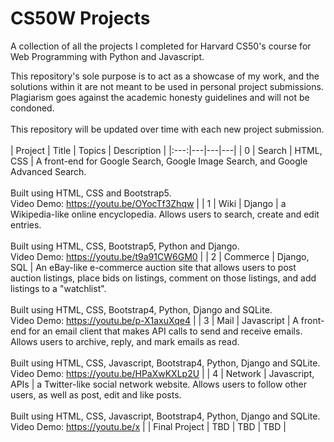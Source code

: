 # CS50W Projects
A collection of all the projects I completed for Harvard CS50's course for Web Programming with Python and Javascript.  
  
This repository's sole purpose is to act as a showcase of my work, and the solutions within it are not meant to be used in personal project submissions. Plagiarism goes against the academic honesty guidelines and will not be condoned.  
<br>
This repository will be updated over time with each new project submission.  
<br>
| Project | Title | Topics | Description |
|:---:|---|---|---|
| 0 | Search | HTML, CSS | A front-end for Google Search, Google Image Search, and Google Advanced Search.<br><br>Built using HTML, CSS and Bootstrap5.<br>Video Demo: https://youtu.be/OYocTf3Zhqw |
| 1 | Wiki | Django | a Wikipedia-like online encyclopedia. Allows users to search, create and edit entries.<br><br>Built using HTML, CSS, Bootstrap5, Python and Django.<br>Video Demo: https://youtu.be/t9a91CW6GM0 |
| 2 | Commerce | Django, SQL | An eBay-like e-commerce auction site that allows users to post auction listings, place bids on listings, comment on those listings, and add listings to a "watchlist".<br><br>Built using HTML, CSS, Bootstrap4, Python, Django and SQLite.<br>Video Demo: https://youtu.be/p-X1axuXqe4 |
| 3 | Mail | Javascript | A front-end for an email client that makes API calls to send and receive emails. Allows users to archive, reply, and mark emails as read.<br><br>Built using HTML, CSS, Javascript, Bootstrap4, Python, Django and SQLite.<br>Video Demo: https://youtu.be/HPaXwKXLp2U |
| 4 | Network | Javascript, APIs | a Twitter-like social network website. Allows users to follow other users, as well as post, edit and like posts.<br><br>Built using HTML, CSS, Javascript, Bootstrap4, Python, Django and SQLite.<br>Video Demo: https://youtu.be/x |
| Final&#160;Project | TBD | TBD | TBD |
